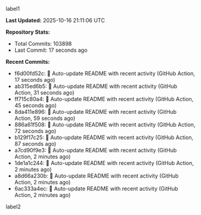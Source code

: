 
label1 
<!-- ACTIVITY_START -->
**Last Updated:** 2025-10-16 21:11:06 UTC

**Repository Stats:**
- Total Commits: 103898
- Last Commit: 17 seconds ago

**Recent Commits:**
- f6d00fd52c: 🤖 Auto-update README with recent activity (GitHub Action, 17 seconds ago)
- ab315ed6b5: 🤖 Auto-update README with recent activity (GitHub Action, 31 seconds ago)
- ff715c80a4: 🤖 Auto-update README with recent activity (GitHub Action, 45 seconds ago)
- 8da411e896: 🤖 Auto-update README with recent activity (GitHub Action, 59 seconds ago)
- 886a61f508: 🤖 Auto-update README with recent activity (GitHub Action, 72 seconds ago)
- b129f17c25: 🤖 Auto-update README with recent activity (GitHub Action, 87 seconds ago)
- a7cd90f9e3: 🤖 Auto-update README with recent activity (GitHub Action, 2 minutes ago)
- 1de1a1c244: 🤖 Auto-update README with recent activity (GitHub Action, 2 minutes ago)
- a8d66a230b: 🤖 Auto-update README with recent activity (GitHub Action, 2 minutes ago)
- 6ac333a4ec: 🤖 Auto-update README with recent activity (GitHub Action, 2 minutes ago)
<!-- ACTIVITY_END -->

label2

